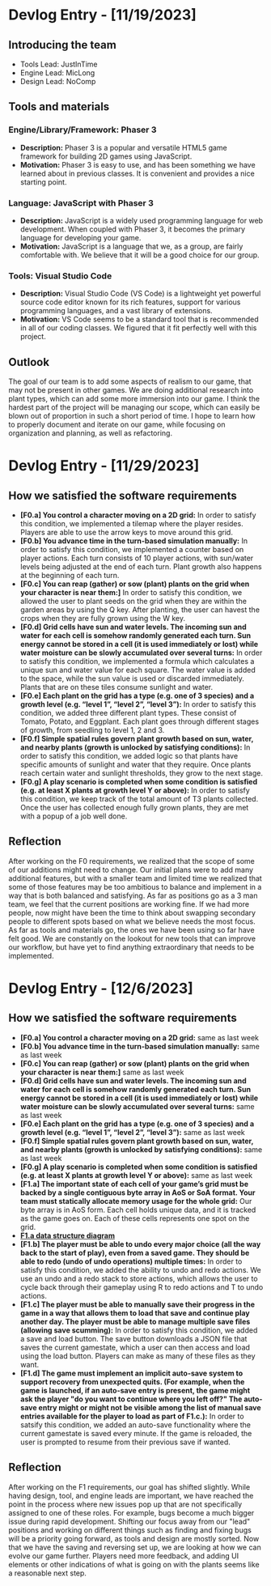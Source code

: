 # Devlog Entry - [11/19/2023]

## Introducing the team
- Tools Lead: JustInTime
- Engine Lead: MicLong
- Design Lead: NoComp

## Tools and materials
### Engine/Library/Framework: Phaser 3
- **Description:** Phaser 3 is a popular and versatile HTML5 game framework for building 2D games using JavaScript.
- **Motivation:** Phaser 3 is easy to use, and has been something we have learned about in previous classes. It is convenient and provides a nice starting point.

### Language: JavaScript with Phaser 3
- **Description:** JavaScript is a widely used programming language for web development. When coupled with Phaser 3, it becomes the primary language for developing your game.
- **Motivation:** JavaScript is a language that we, as a group, are fairly comfortable with. We believe that it will be a good choice for our group.

### Tools: Visual Studio Code
- **Description:** Visual Studio Code (VS Code) is a lightweight yet powerful source code editor known for its rich features, support for various programming languages, and a vast library of extensions.
- **Motivation:** VS Code seems to be a standard tool that is recommended in all of our coding classes. We figured that it fit perfectly well with this project.

## Outlook
The goal of our team is to add some aspects of realism to our game, that may not be present in other games. We are doing additional research into plant types, which can add some more immersion into our game. I think the hardest part of the project will be managing our scope, which can easily be blown out of proportion in such a short period of time. I hope to learn how to properly document and iterate on our game, while focusing on organization and planning, as well as refactoring.

# Devlog Entry - [11/29/2023]

## How we satisfied the software requirements
- **[F0.a] You control a character moving on a 2D grid:** In order to satisfy this condition, we implemented a tilemap where the player resides. Players are able to use the arrow keys to move around this grid.
- **[F0.b] You advance time in the turn-based simulation manually:** In order to satisfy this condition, we implemented a counter based on player actions. Each turn consists of 10 player actions, with sun/water levels being adjusted at the end of each turn. Plant growth also happens at the beginning of each turn.
- **[F0.c] You can reap (gather) or sow (plant) plants on the grid when your character is near them:]** In order to satisfy this condition, we allowed the user to plant seeds on the grid when they are within the garden areas by using the Q key. After planting, the user can havest the crops when they are fully grown using the W key.
- **[F0.d] Grid cells have sun and water levels. The incoming sun and water for each cell is somehow randomly generated each turn. Sun energy cannot be stored in a cell (it is used immediately or lost) while water moisture can be slowly accumulated over several turns:** In order to satisfy this condition, we implemented a formula which calculates a unique sun and water value for each square. The water value is added to the space, while the sun value is used or discarded immediately. Plants that are on these tiles consume sunlight and water.
- **[F0.e] Each plant on the grid has a type (e.g. one of 3 species) and a growth level (e.g. “level 1”, “level 2”, “level 3”):** In order to satisfy this condition, we added three different plant types. These consist of Tomato, Potato, and Eggplant. Each plant goes through different stages of growth, from seedling to level 1, 2 and 3.
- **[F0.f] Simple spatial rules govern plant growth based on sun, water, and nearby plants (growth is unlocked by satisfying conditions):** In order to satisfy this condition, we added logic so that plants have specific amounts of sunlight and water that they require. Once plants reach certain water and sunlight thresholds, they grow to the next stage.
- **[F0.g] A play scenario is completed when some condition is satisfied (e.g. at least X plants at growth level Y or above):** In order to satisfy this condition, we keep track of the total amount of T3 plants collected. Once the user has collected enough fully grown plants, they are met with a popup of a job well done.

## Reflection
After working on the F0 requirements, we realized that the scope of some of our additions might need to change. Our initial plans were to add many additional features, but with a smaller team and limited time we realized that some of those features may be too ambitious to balance and implement in a way that is both balanced and satisfying. As far as positions go as a 3 man team, we feel that the current positions are working fine. If we had more people, now might have been the time to think about swapping secondary people to different spots based on what we believe needs the most focus. As far as tools and materials go, the ones we have been using so far have felt good. We are constantly on the lookout for new tools that can improve our workflow, but have yet to find anything extraordinary that needs to be implemented.

# Devlog Entry - [12/6/2023]

## How we satisfied the software requirements
- **[F0.a] You control a character moving on a 2D grid:** same as last week
- **[F0.b] You advance time in the turn-based simulation manually:** same as last week
- **[F0.c] You can reap (gather) or sow (plant) plants on the grid when your character is near them:]** same as last week
- **[F0.d] Grid cells have sun and water levels. The incoming sun and water for each cell is somehow randomly generated each turn. Sun energy cannot be stored in a cell (it is used immediately or lost) while water moisture can be slowly accumulated over several turns:** same as last week
- **[F0.e] Each plant on the grid has a type (e.g. one of 3 species) and a growth level (e.g. “level 1”, “level 2”, “level 3”):** same as last week
- **[F0.f] Simple spatial rules govern plant growth based on sun, water, and nearby plants (growth is unlocked by satisfying conditions):** same as last week
- **[F0.g] A play scenario is completed when some condition is satisfied (e.g. at least X plants at growth level Y or above):** same as last week
- **[F1.a] The important state of each cell of your game’s grid must be backed by a single contiguous byte array in AoS or SoA format. Your team must statically allocate memory usage for the whole grid:** Our byte array is in AoS form. Each cell holds unique data, and it is tracked as the game goes on. Each of these cells represents one spot on the grid.
- **[F1.a data structure diagram](./AoS%20Structure.png)**
- **[F1.b] The player must be able to undo every major choice (all the way back to the start of play), even from a saved game. They should be able to redo (undo of undo operations) multiple times:** In order to satisfy this condition, we added the ability to undo and redo actions. We use an undo and a redo stack to store actions, which allows the user to cycle back through their gameplay using R to redo actions and T to undo actions.
- **[F1.c] The player must be able to manually save their progress in the game in a way that allows them to load that save and continue play another day. The player must be able to manage multiple save files (allowing save scumming):** In order to satisfy this condition, we added a save and load button. The save button downloads a JSON file that saves the current gamestate, which a user can then access and load using the load button. Players can make as many of these files as they want.
- **[F1.d] The game must implement an implicit auto-save system to support recovery from unexpected quits. (For example, when the game is launched, if an auto-save entry is present, the game might ask the player "do you want to continue where you left off?" The auto-save entry might or might not be visible among the list of manual save entries available for the player to load as part of F1.c.):** In order to satsify this condition, we added an auto-save functionality where the current gamestate is saved every minute. If the game is reloaded, the user is prompted to resume from their previous save if wanted.

## Reflection
After working on the F1 requirements, our goal has shifted slightly. While having design, tool, and engine leads are important, we have reached the point in the process where new issues pop up that are not specifically assigned to one of these roles. For example, bugs become a much bigger issue during rapid development. Shifting our focus away from our "lead" positions and working on different things such as finding and fixing bugs will be a priority going forward, as tools and design are mostly sorted. Now that we have the saving and reversing set up, we are looking at how we can evolve our game further. Players need more feedback, and adding UI elements or other indications of what is going on with the plants seems like a reasonable next step.
